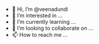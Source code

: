 - 👋 Hi, I’m @veenadundi
- 👀 I’m interested in ...
- 🌱 I’m currently learning ...
- 💞️ I’m looking to collaborate on ...
- 📫 How to reach me ...

<!---
veenadundi/veenadundi is a ✨ special ✨ repository because its `README.md` (this file) appears on your GitHub profile.
You can click the Preview link to take a look at your changes.
--->
